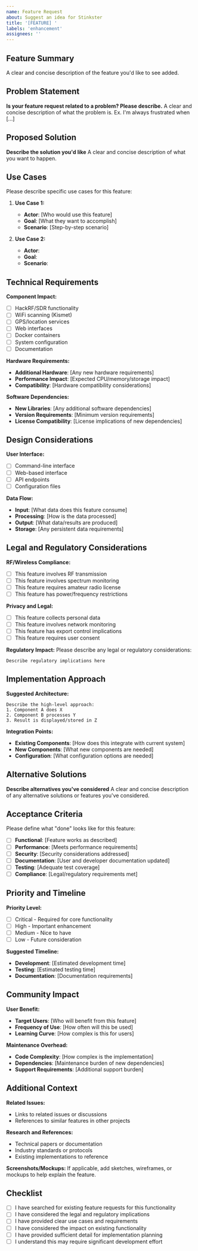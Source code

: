 ```yaml
---
name: Feature Request
about: Suggest an idea for Stinkster
title: '[FEATURE] '
labels: 'enhancement'
assignees: ''
---
```


## Feature Summary
A clear and concise description of the feature you'd like to see added.

## Problem Statement
**Is your feature request related to a problem? Please describe.**
A clear and concise description of what the problem is. Ex. I'm always frustrated when [...]

## Proposed Solution
**Describe the solution you'd like**
A clear and concise description of what you want to happen.

## Use Cases
Please describe specific use cases for this feature:

1. **Use Case 1:**
   - **Actor**: [Who would use this feature]
   - **Goal**: [What they want to accomplish]
   - **Scenario**: [Step-by-step scenario]

2. **Use Case 2:**
   - **Actor**: 
   - **Goal**: 
   - **Scenario**: 

## Technical Requirements

**Component Impact:**
- [ ] HackRF/SDR functionality
- [ ] WiFi scanning (Kismet)
- [ ] GPS/location services
- [ ] Web interfaces
- [ ] Docker containers
- [ ] System configuration
- [ ] Documentation

**Hardware Requirements:**
- **Additional Hardware**: [Any new hardware requirements]
- **Performance Impact**: [Expected CPU/memory/storage impact]
- **Compatibility**: [Hardware compatibility considerations]

**Software Dependencies:**
- **New Libraries**: [Any additional software dependencies]
- **Version Requirements**: [Minimum version requirements]
- **License Compatibility**: [License implications of new dependencies]

## Design Considerations

**User Interface:**
- [ ] Command-line interface
- [ ] Web-based interface
- [ ] API endpoints
- [ ] Configuration files

**Data Flow:**
- **Input**: [What data does this feature consume]
- **Processing**: [How is the data processed]
- **Output**: [What data/results are produced]
- **Storage**: [Any persistent data requirements]

## Legal and Regulatory Considerations

**RF/Wireless Compliance:**
- [ ] This feature involves RF transmission
- [ ] This feature involves spectrum monitoring
- [ ] This feature requires amateur radio license
- [ ] This feature has power/frequency restrictions

**Privacy and Legal:**
- [ ] This feature collects personal data
- [ ] This feature involves network monitoring
- [ ] This feature has export control implications
- [ ] This feature requires user consent

**Regulatory Impact:**
Please describe any legal or regulatory considerations:
```
Describe regulatory implications here
```

## Implementation Approach

**Suggested Architecture:**
```
Describe the high-level approach:
1. Component A does X
2. Component B processes Y
3. Result is displayed/stored in Z
```

**Integration Points:**
- **Existing Components**: [How does this integrate with current system]
- **New Components**: [What new components are needed]
- **Configuration**: [What configuration options are needed]

## Alternative Solutions
**Describe alternatives you've considered**
A clear and concise description of any alternative solutions or features you've considered.

## Acceptance Criteria
Please define what "done" looks like for this feature:

- [ ] **Functional**: [Feature works as described]
- [ ] **Performance**: [Meets performance requirements]
- [ ] **Security**: [Security considerations addressed]
- [ ] **Documentation**: [User and developer documentation updated]
- [ ] **Testing**: [Adequate test coverage]
- [ ] **Compliance**: [Legal/regulatory requirements met]

## Priority and Timeline

**Priority Level:**
- [ ] Critical - Required for core functionality
- [ ] High - Important enhancement
- [ ] Medium - Nice to have
- [ ] Low - Future consideration

**Suggested Timeline:**
- **Development**: [Estimated development time]
- **Testing**: [Estimated testing time]
- **Documentation**: [Documentation requirements]

## Community Impact

**User Benefit:**
- **Target Users**: [Who will benefit from this feature]
- **Frequency of Use**: [How often will this be used]
- **Learning Curve**: [How complex is this for users]

**Maintenance Overhead:**
- **Code Complexity**: [How complex is the implementation]
- **Dependencies**: [Maintenance burden of new dependencies]
- **Support Requirements**: [Additional support burden]

## Additional Context

**Related Issues:**
- Links to related issues or discussions
- References to similar features in other projects

**Research and References:**
- Technical papers or documentation
- Industry standards or protocols
- Existing implementations to reference

**Screenshots/Mockups:**
If applicable, add sketches, wireframes, or mockups to help explain the feature.

## Checklist
- [ ] I have searched for existing feature requests for this functionality
- [ ] I have considered the legal and regulatory implications
- [ ] I have provided clear use cases and requirements
- [ ] I have considered the impact on existing functionality
- [ ] I have provided sufficient detail for implementation planning
- [ ] I understand this may require significant development effort